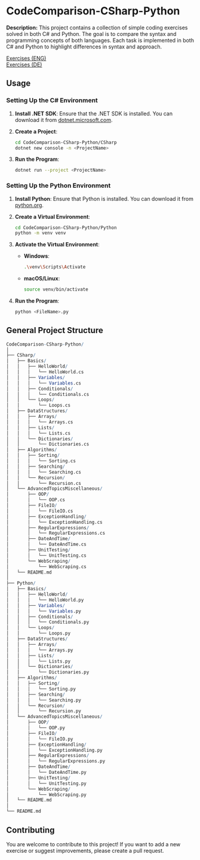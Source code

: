 # CodeComparison-CSharp-Python

**Description:**
This project contains a collection of simple coding exercises solved in both C# and Python. The goal is to compare the syntax and programming concepts of both languages. Each task is implemented in both C# and Python to highlight differences in syntax and approach.

[Exercises (ENG)](./Exercises_EN.md)  
[Exercises (DE)](./Exercises_DE.md)

## Usage

### Setting Up the C# Environment

1. **Install .NET SDK**: Ensure that the .NET SDK is installed. You can download it from [dotnet.microsoft.com](https://dotnet.microsoft.com/download).

2. **Create a Project**:
   ```sh
   cd CodeComparison-CSharp-Python/CSharp
   dotnet new console -n <ProjectName>
   ```

3. **Run the Program**:
   ```sh
   dotnet run --project <ProjectName>
   ```

### Setting Up the Python Environment

1. **Install Python**: Ensure that Python is installed. You can download it from [python.org](https://www.python.org/).

2. **Create a Virtual Environment**:
   ```sh
   cd CodeComparison-CSharp-Python/Python
   python -m venv venv
   ```

3. **Activate the Virtual Environment**:
   - **Windows**:
     ```sh
     .\venv\Scripts\Activate
     ```
   - **macOS/Linux**:
     ```sh
     source venv/bin/activate
     ```

4. **Run the Program**:
   ```sh
   python <FileName>.py
   ```
## General Project Structure

```mathematica
CodeComparison-CSharp-Python/
│
├── CSharp/
│   ├── Basics/
│   │   ├── HelloWorld/
│   │   │   └── HelloWorld.cs
│   │   ├── Variables/
│   │   │   └── Variables.cs
│   │   ├── Conditionals/
│   │   │   └── Conditionals.cs
│   │   └── Loops/
│   │       └── Loops.cs
│   ├── DataStructures/
│   │   ├── Arrays/
│   │   │   └── Arrays.cs
│   │   ├── Lists/
│   │   │   └── Lists.cs
│   │   └── Dictionaries/
│   │       └── Dictionaries.cs
│   ├── Algorithms/
│   │   ├── Sorting/
│   │   │   └── Sorting.cs
│   │   ├── Searching/
│   │   │   └── Searching.cs
│   │   └── Recursion/
│   │       └── Recursion.cs
│   └── AdvancedTopicsMiscellaneous/
│       ├── OOP/
│       │   └── OOP.cs
│       ├── FileIO/
│       │   └── FileIO.cs
│       ├── ExceptionHandling/
│       │   └── ExceptionHandling.cs
│       ├── RegularExpressions/
│       │   └── RegularExpressions.cs
│       ├── DateAndTime/
│       │   └── DateAndTime.cs
│       ├── UnitTesting/
│       │   └── UnitTesting.cs
│       └── WebScraping/
│           └── WebScraping.cs
│   └── README.md
│
├── Python/
│   ├── Basics/
│   │   ├── HelloWorld/
│   │   │   └── HelloWorld.py
│   │   ├── Variables/
│   │   │   └── Variables.py
│   │   ├── Conditionals/
│   │   │   └── Conditionals.py
│   │   └── Loops/
│   │       └── Loops.py
│   ├── DataStructures/
│   │   ├── Arrays/
│   │   │   └── Arrays.py
│   │   ├── Lists/
│   │   │   └── Lists.py
│   │   └── Dictionaries/
│   │       └── Dictionaries.py
│   ├── Algorithms/
│   │   ├── Sorting/
│   │   │   └── Sorting.py
│   │   ├── Searching/
│   │   │   └── Searching.py
│   │   └── Recursion/
│   │       └── Recursion.py
│   └── AdvancedTopicsMiscellaneous/
│       ├── OOP/
│       │   └── OOP.py
│       ├── FileIO/
│       │   └── FileIO.py
│       ├── ExceptionHandling/
│       │   └── ExceptionHandling.py
│       ├── RegularExpressions/
│       │   └── RegularExpressions.py
│       ├── DateAndTime/
│       │   └── DateAndTime.py
│       ├── UnitTesting/
│       │   └── UnitTesting.py
│       └── WebScraping/
│           └── WebScraping.py
│   └── README.md
│
└── README.md
```
## Contributing

You are welcome to contribute to this project! If you want to add a new exercise or suggest improvements, please create a pull request.
